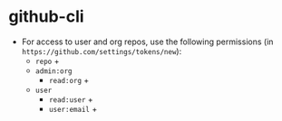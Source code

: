 # github-cli

- For access to user and org repos, use the following permissions (in `https://github.com/settings/tokens/new`):
  - `repo` +
  - `admin:org`
    - `read:org` +
  - `user`
    - `read:user` +
    - `user:email` +
